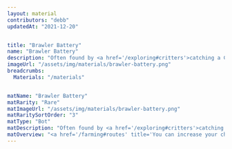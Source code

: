 ```yaml
---
layout: material
contributors: "debb"
updatedAt: "2021-12-20"


title: "Brawler Battery"
name: "Brawler Battery"
description: "Often found by <a href='/exploring#critters'>catching a Critter</a> - Upgrades <a href='/bots#snipers' title='Every Sniper Bot'>Snipers</a> past level 10."
imageUrl: "/assets/img/materials/brawler-battery.png"
breadcrumbs:
  Materials: "/materials"


matName: "Brawler Battery"
matRarity: "Rare"
matImageUrl: "/assets/img/materials/brawler-battery.png"
matRaritySortOrder: "3"
matType: "Bot"
matDescription: "Often found by <a href='/exploring#critters'>catching a Critter</a>"
matOverview: "<a href='/farming#routes' title='You can increase your chances of finding this material by grinding the right routes'>Farmable</a> - Upgrades <a href='/bots#brawlers' title='Every Brawler Bot'>Brawlers</a> past level 10."
---
```



